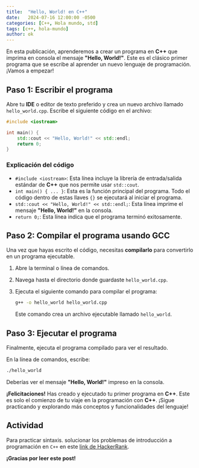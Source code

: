 ```yaml
---
title:  "Hello, World! en C++"
date:   2024-07-16 12:00:00 -0500
categories: [C++, Hola mundo, std]
tags: [c++, hola-mundo] 
author: ok
---
```


En esta publicación, aprenderemos a crear un programa en **C++** que imprima en consola el mensaje **"Hello, World!"**. Este es el clásico primer programa que se escribe al aprender un nuevo lenguaje de programación. ¡Vamos a empezar!

## Paso 1: Escribir el programa

Abre tu **IDE** o editor de texto preferido y crea un nuevo archivo llamado `hello_world.cpp`. Escribe el siguiente código en el archivo:

```cpp
#include <iostream>

int main() {
    std::cout << "Hello, World!" << std::endl;
    return 0;
}
```

### Explicación del código

- `#include <iostream>`: Esta línea incluye la librería de entrada/salida estándar de **C++** que nos permite usar `std::cout`.
- `int main() { ... }`: Esta es la función principal del programa. Todo el código dentro de estas llaves `{}` se ejecutará al iniciar el programa.
- `std::cout << "Hello, World!" << std::endl;`: Esta línea imprime el mensaje **"Hello, World!"** en la consola.
- `return 0;`: Esta línea indica que el programa terminó exitosamente.

## Paso 2: Compilar el programa usando GCC

Una vez que hayas escrito el código, necesitas **compilarlo** para convertirlo en un programa ejecutable.

1. Abre la terminal o línea de comandos.
2. Navega hasta el directorio donde guardaste `hello_world.cpp`.
3. Ejecuta el siguiente comando para compilar el programa:

   ```sh
   g++ -o hello_world hello_world.cpp
   ```

   Este comando crea un archivo ejecutable llamado `hello_world`.

## Paso 3: Ejecutar el programa

Finalmente, ejecuta el programa compilado para ver el resultado.

En la línea de comandos, escribe:

```sh
./hello_world
```

Deberías ver el mensaje **"Hello, World!"** impreso en la consola.

**¡Felicitaciones!** Has creado y ejecutado tu primer programa en **C++**. Este es solo el comienzo de tu viaje en la programación con **C++**. ¡Sigue practicando y explorando más conceptos y funcionalidades del lenguaje!

## Actividad

Para practicar sintaxis. solucionar los problemas de introducción a programación en `C++` en este [link de HackerRank](https://www.hackerrank.com/domains/cpp?filters%5Bsubdomains%5D%5B%5D=cpp-introduction).

**¡Gracias por leer este post!**
